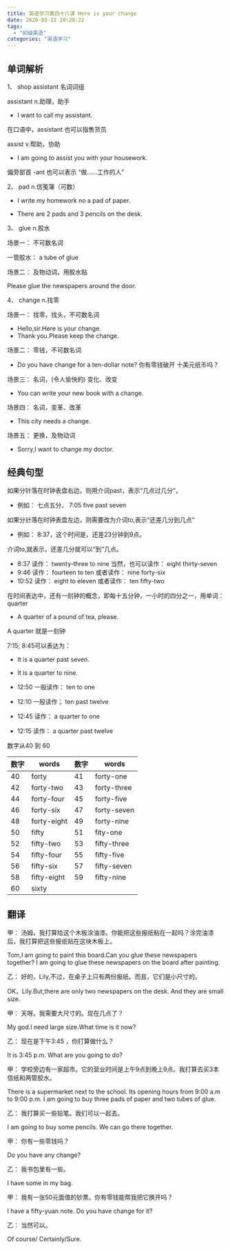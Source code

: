 ```yaml
---
title: 英语学习第四十八课 Here is your change
date: 2020-03-22 20:28:22
tags: 
  - "初级英语"
categories: "英语学习"
---
```


## 单词解析

1、 shop assistant 名词词组

assistant n.助理，助手

- I want to call my assistant.

在口语中，assistant 也可以指售货员

assist v.帮助，协助

- I am going to assist you with your housework.

偏旁部首 -ant 也可以表示 “做……工作的人"

2、 pad n.信笺簿（可数）

- I write my homework no a pad of paper.

- There are 2 pads and 3 pencils on the desk.

3、 glue n.胶水

场景一： 不可数名词

一管胶水： a tube of glue

场景二： 及物动词，用胶水贴

Please glue the newspapers around the door.

4、 change n.找零

场景一： 找零，找头，不可数名词

- Hello,sir.Here is your change.
- Thank you.Please keep the change.

场景二： 零钱，不可数名词

- Do you have change for a ten-dollar note? 你有零钱破开 十美元纸币吗？

场景三： 名词，(令人愉快的) 变化、改变

- You can write your new book with a change.

场景四： 名词，变革、改革

- This city needs a change.

场景五： 更换，及物动词

- Sorry,I want to change my doctor.

## 经典句型

如果分针落在时钟表盘右边，则用介词past，表示“几点过几分”，

- 例如： 七点五分， 7:05 five past seven

如果分针落在时钟表盘左边，则需要改为介词to,表示“还差几分到几点“

- 例如： 8:37，这个时间是，还差23分钟到9点。

介词to,就表示，还差几分就可以“到”几点。

- 8:37 读作： twenty-three to nine 当然，也可以读作： eight thirty-seven
- 9:46 读作： fourteen to ten 或者读作： nine forty-six
- 10:52 读作：  eight to eleven 或者读作： ten fifty-two

在时间表达中，还有一刻钟的概念，即每十五分钟，一小时的四分之一，用单词： quarter

- A quarter of a pound of tea, please.

A quarter 就是一刻钟

7:15; 8:45可以表达为：

- It is a quarter past seven.
- It is a quarter to nine.

- 12:50 一般读作： ten to one
- 12:10 一般读作； ten past twelve
- 12:45 读作： a quarter to one
- 12:15 读作： a quarter past twelve

数字从40 到 60

数字 | words | 数字 | words
--- | --- | --- | ---
40 | forty | 41 | forty-one
42 | forty-two | 43 | forty-three
44 | forty-four | 45 | forty-five
46 | forty-six | 47 | forty-seven
48 | forty-eight | 49 | forty-nine
50 | fifty | 51 | fity-one
52 | fifty-two | 53 | fifty-three
54 | fifty-four | 55 | fifty-five
56 | fifty-six | 57 | fifty-seven
58 | fifty-eight | 59 | fifty-nine
60 | sixty | |

## 翻译
甲： 汤姆，我打算给这个木板涂油漆。你能把这些报纸粘在一起吗？涂完油漆后，我打算把这些报纸贴在这块木板上。

Tom,I am going to paint this board.Can you glue these newspapers together? I am going to glue these newspapers on the board after painting.

乙： 好的，Lily,不过，在桌子上只有两份报纸。而且，它们是小尺寸的。

OK，Lily.But,there are only two newspapers on the desk. And they are small size.

甲： 天呀。我需要大尺寸的。现在几点了？

My god.I need large size.What time is it now?

乙： 现在是下午3:45 ，你打算做什么？

It is 3:45 p.m. What are you going to do?

甲： 学校旁边有一家超市。它的营业时间是上午9点到晚上9点。我打算去买3本信纸和两管胶水。

There is a supermarket next to the school. Its opening hours from 9:00 a.m to 9:00 p.m. I am going to buy three pads of paper and two tubes of glue.

乙： 我打算买一些铅笔。我们可以一起去。

I am going to buy some pencils. We can go there together.

甲： 你有一些零钱吗？

Do you have any change?

乙： 我书包里有一些。

I have some in my bag.

甲： 我有一张50元面值的钞票。你有零钱能帮我把它换开吗？

I have a fifty-yuan note. Do you have change for it?

乙： 当然可以。

Of course/ Certainly/Sure.
